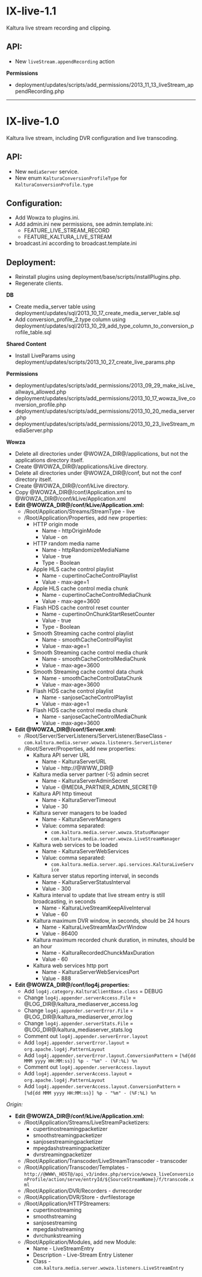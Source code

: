 
# IX-live-1.1 #
Kaltura live stream recording and clipping.

## API: ##

 - New `liveStream.appendRecording` action

**Permissions**

   - deployment/updates/scripts/add_permissions/2013_11_13_liveStream_appendRecording.php


----------

# IX-live-1.0 #
Kaltura live stream, including DVR configuration and live transcoding.

## API: ##

 - New `mediaServer` service.
 - New enum `KalturaConversionProfileType` for `KalturaConversionProfile.type`


## Configuration: ##

 - Add Wowza to plugins.ini.
 - Add admin.ini new permissions, see admin.template.ini:
   - FEATURE_LIVE_STREAM_RECORD
   - FEATURE_KALTURA_LIVE_STREAM
 -  broadcast.ini according to broadcast.template.ini

## Deployment: ##
 - Reinstall plugins using deployment/base/scripts/installPlugins.php.
 - Regenerate clients.


**DB**

 - Create media_server table using deployment/updates/sql/2013_10_17_create_media_server_table.sql
 - Add conversion_profile_2.type column using deployment/updates/sql/2013_10_29_add_type_column_to_conversion_profile_table.sql

**Shared Content**

 - Install LiveParams using deployment/updates/scripts/2013_10_27_create_live_params.php

**Permissions**

   - deployment/updates/scripts/add_permissions/2013_09_29_make_isLive_allways_allowed.php
   - deployment/updates/scripts/add_permissions/2013_10_17_wowza_live_conversion_profile.php
   - deployment/updates/scripts/add_permissions/2013_10_20_media_server.php
   - deployment/updates/scripts/add_permissions/2013_10_23_liveStream_mediaServer.php

**Wowza**

 - Delete all directories under @WOWZA_DIR@/applications, but not the applications directory itself.
 - Create @WOWZA_DIR@/applications/kLive directory.
 - Delete all directories under @WOWZA_DIR@/conf, but not the conf directory itself.
 - Create @WOWZA_DIR@/conf/kLive directory.
 - Copy @WOWZA_DIR@/conf/Application.xml to @WOWZA_DIR@/conf/kLive/Application.xml
 - **Edit @WOWZA_DIR@/conf/kLive/Application.xml:**
   - /Root/Application/Streams/StreamType - live
   - /Root/Application/Properties, add new properties:
     - HTTP origin mode
         - Name - httpOriginMode
         - Value - on
     - HTTP random media name
         - Name - httpRandomizeMediaName
         - Value - true
         - Type - Boolean
     - Apple HLS cache control playlist
         - Name - cupertinoCacheControlPlaylist
         - Value - max-age=1
     - Apple HLS cache control media chunk
         - Name - cupertinoCacheControlMediaChunk
         - Value - max-age=3600
     - Flash HDS cache control reset counter
         - Name - cupertinoOnChunkStartResetCounter
         - Value - true
         - Type - Boolean
     - Smooth Streaming cache control playlist
         - Name - smoothCacheControlPlaylist
         - Value - max-age=1
     - Smooth Streaming cache control media chunk
         - Name - smoothCacheControlMediaChunk
         - Value - max-age=3600
     - Smooth Streaming cache control data chunk
         - Name - smoothCacheControlDataChunk
         - Value - max-age=3600
     - Flash HDS cache control playlist
         - Name - sanjoseCacheControlPlaylist
         - Value - max-age=1
     - Flash HDS cache control media chunk
         - Name - sanjoseCacheControlMediaChunk
         - Value - max-age=3600
 - **Edit @WOWZA_DIR@/conf/Server.xml:**
   - /Root/Server/ServerListeners/ServerListener/BaseClass - `com.kaltura.media.server.wowza.listeners.ServerListener`
   - /Root/Server/Properties, add new properties:
     - Kaltura API server URL
         - Name - KalturaServerURL
         - Value - http://@WWW\_DIR@
     - Kaltura media server partner (-5) admin secret
         - Name - KalturaServerAdminSecret
         - Value - @MEDIA_PARTNER_ADMIN_SECRET@
     - Kaltura API http timeout
         - Name - KalturaServerTimeout
         - Value - 30
     - Kaltura server managers to be loaded
         - Name - KalturaServerManagers
         - Value: comma separated:
             - `com.kaltura.media.server.wowza.StatusManager`
             - `com.kaltura.media.server.wowza.LiveStreamManager`
     - Kaltura web services to be loaded
         - Name - KalturaServerWebServices
         - Value: comma separated:
             - `com.kaltura.media.server.api.services.KalturaLiveService`
     - Kaltura server status reporting interval, in seconds
         - Name - KalturaServerStatusInterval
         - Value - 300
     - Kaltura interval to update that live stream entry is still broadcasting, in seconds
         - Name - KalturaLiveStreamKeepAliveInterval
         - Value - 60
     - Kaltura maximum DVR window, in seconds, should be 24 hours
         - Name - KalturaLiveStreamMaxDvrWindow
         - Value - 86400
     - Kaltura maximum recorded chunk duration, in minutes, should be an hour
         - Name - KalturaRecordedChunckMaxDuration
         - Value - 60
     - Kaltura web services http port
         - Name - KalturaServerWebServicesPort
         - Value - 888
 - **Edit @WOWZA_DIR@/conf/log4j.properties:**
   - Add `log4j.category.KalturaClientBase.class` = DEBUG
   - Change `log4j.appender.serverAccess.File` = @LOG_DIR@/kaltura\_mediaserver\_access.log
   - Change `log4j.appender.serverError.File` = @LOG_DIR@/kaltura\_mediaserver\_error.log
   - Change `log4j.appender.serverStats.File` = @LOG_DIR@/kaltura\_mediaserver\_stats.log
   - Comment out `log4j.appender.serverError.layout`
   - Add `log4j.appender.serverError.layout` = `org.apache.log4j.PatternLayout`
   - Add `log4j.appender.serverError.layout.ConversionPattern` = `[%d{dd MMM yyyy HH:MM:ss}] %p - "%m" - (%F:%L) %n` 
   - Comment out `log4j.appender.serverAccess.layout`
   - Add `log4j.appender.serverAccess.layout` = `org.apache.log4j.PatternLayout`
   - Add `log4j.appender.serverAccess.layout.ConversionPattern` = `[%d{dd MMM yyyy HH:MM:ss}] %p - "%m" - (%F:%L) %n`

     
*Origin:*

 - **Edit @WOWZA_DIR@/conf/kLive/Application.xml:**
   - /Root/Application/Streams/LiveStreamPacketizers:
     - cupertinostreamingpacketizer
     - smoothstreamingpacketizer
     - sanjosestreamingpacketizer
     - mpegdashstreamingpacketizer
     - dvrstreamingpacketizer 
   - /Root/Application/Transcoder/LiveStreamTranscoder - transcoder
   - /Root/Application/Transcoder/Templates - `http://@WWW\_HOST@/api_v3/index.php/service/wowza_liveConversionProfile/action/serve/entryId/${SourceStreamName}/f/transcode.xml`
   - /Root/Application/DVR/Recorders - dvrrecorder
   - /Root/Application/DVR/Store - dvrfilestorage
   - /Root/Application/HTTPStreamers:
     - cupertinostreaming
     - smoothstreaming
     - sanjosestreaming
     - mpegdashstreaming
     - dvrchunkstreaming 
   - /Root/Application/Modules, add new Module:
     - Name - LiveStreamEntry
     - Description - Live-Stream Entry Listener
     - Class - `com.kaltura.media.server.wowza.listeners.LiveStreamEntry`
